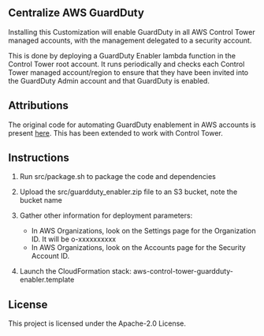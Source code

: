 ## Centralize AWS GuardDuty

Installing this Customization will enable GuardDuty in all AWS Control Tower managed accounts, with the management delegated to a security account.

This is done by deploying a GuardDuty Enabler lambda function in the Control Tower root account. It runs periodically and checks each Control Tower managed account/region to ensure that they have been invited into the GuardDuty Admin account and that GuardDuty is enabled.

## Attributions

The original code for automating GuardDuty enablement in AWS accounts is present [here](https://github.com/aws-samples/amazon-guardduty-multiaccount-scripts).  This has been extended to work with Control Tower.

## Instructions

1. Run src/package.sh to package the code and dependencies
1. Upload the src/guardduty_enabler.zip file to an S3 bucket, note the bucket name
1. Gather other information for deployment parameters:

    - In AWS Organizations, look on the Settings page for the Organization ID. It will be o-xxxxxxxxxx
    - In AWS Organizations, look on the Accounts page for the Security Account ID.

1. Launch the CloudFormation stack:  aws-control-tower-guardduty-enabler.template

## License

This project is licensed under the Apache-2.0 License.
